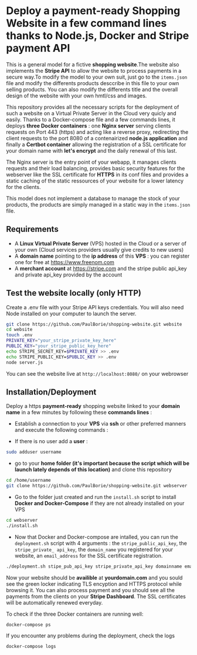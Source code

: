 # Deploy a payment-ready Shopping Website in a few command lines thanks to Node.js, Docker and Stripe payment API 

This is a general model for a fictive **shopping website**.The website also implements the **Stripe API** to allow the website to process payments in a secure way.To modify the model to your own suit, just go to the `items.json` file and modify the differents products desccribe in this file to your own selling products. You can also modify the differents title and the overall design of the website with your own hmtl/css and images.  

This repository provides all the necessary scripts for the deployment of such a website on a Virtual Private Server in the Cloud very quicly and easily.
Thanks to a Docker-compose file and a few commands lines, it deploys **three Docker containers** : one **Nginx server** serving clients requests on Port 443 (https) and acting like a reverse proxy, redirecting the client requests to the port 8080 of a contenairized **node.js application** and finally a **Certbot container** allowing the registration of a SSL certificate for your domain name with **let's encrypt** and the daily renewal of this last. 

The Nginx server is the entry point of your webapp, it manages clients requests and their load balancing, provides basic security features for the webserver like the SSL certificate for **HTTPS** in its conf files and provides a static caching of the static ressources of your website for a lower latency for the clients. 

This model does not implement a database to manage the stock of your products, the products are simply managed in a static way in the `items.json` file. 

## Requirements

* A **Linux Virtual Private Server** (VPS) hosted in the Cloud or a server of your own (Cloud services providers usually give credits to new users)
* A **domain name** pointing to the **ip address** of this **VPS** : you can register one for free at https://www.freenom.com
* A **merchant account** at https://stripe.com and the stripe public api_key and private api_key provided by the account

## Test the website locally (only HTTP)

Create a .env file with your Stripe API keys credentials. You will also need Node installed on your computer to launch the server. 

```bash
git clone https://github.com/PaulBorie/shopping-website.git website
cd website
touch .env
PRIVATE_KEY="your_stripe_private_key_here"
PUBLIC_KEY="your_stripe_public_key_here"
echo STRIPE_SECRET_KEY=$PRIVATE_KEY >> .env
echo STRIPE_PUBLIC_KEY=$PUBLIC_KEY >> .env
node server.js 
```
You can see the website live at `http://localhost:8080/` on your webrowser

## Installation/Deployment

Deploy a https **payment-ready** shopping website linked to your **domain name** in a few minutes by following these **commands lines** :

* Establish a connection to your **VPS** via **ssh** or other preferred manners and execute the following commands :

* If there is no user add a **user** :
```bash
sudo adduser username
```
* go to your **home folder (it's important because the script which will be launch lately depends of this location)** and clone this repository 

```bash
cd /home/username
git clone https://github.com/PaulBorie/shopping-website.git webserver
```
* Go to the folder just created and run the `install.sh` script to install **Docker and Docker-Compose** if they are not already installed on your VPS

```bash
cd webserver
./install.sh
```
* Now that Docker and Docker-compose are intalled, you can run the `deployment.sh` script with 4 arguments : the `stripe_public_api_key`, the `stripe_private_ api_key`, the `domain_name` you registered for your website, an `email_address` for the SSL certificate registration.

```bash
./deployment.sh stipe_pub_api_key stripe_private_api_key domainname email
```
Now your website should be **availible** at **yourdomain.com** and you sould see the green locker indicating TLS encyption and HTTPS protocol while browsing it.
You can also process payment and you should see all the payments from the clients on your **Stripe Dashboard**. The SSL certificates will be automatically renewed everyday.

To check if the three Docker containers are running well: 
```
docker-compose ps
```
If you encounter any problems during the deployment, check the logs
```
docker-compose logs
```


